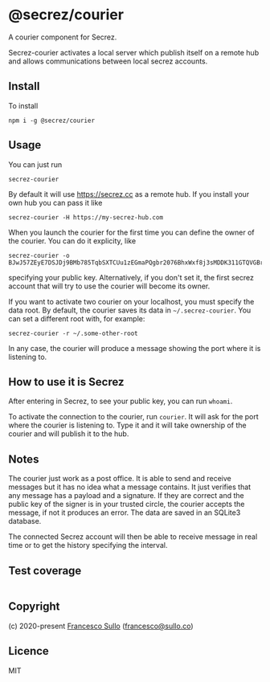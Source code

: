 # @secrez/courier

A courier component for Secrez.

Secrez-courier activates a local server which publish itself on a remote hub and allows communications between local secrez accounts. 

## Install

To install
```
npm i -g @secrez/courier
```

## Usage

You can just run
```
secrez-courier
```
By default it will use https://secrez.cc as a remote hub. If you install your own hub you can pass it like
```
secrez-courier -H https://my-secrez-hub.com
```
When you launch the courier for the first time you can define the owner of the courier. You can do it explicity, like
```
secrez-courier -o BJwJ57ZEyE7DSJDj9BMb785TqbSXTCUu1zEGmaPQgbr2076BhxWxf8j3sMDDK311GTQVGBrfMqUepiWV7HL56FbeL
```
specifying your public key. Alternatively, if you don't set it, the first secrez account that will try to use the courier will become its owner.

If you want to activate two courier on your localhost, you must specify the data root. By default, the courier saves its data in `~/.secrez-courier`. You can set a different root with, for example:
```
secrez-courier -r ~/.some-other-root
```

In any case, the courier will produce a message showing the port where it is listening to.

## How to use it is Secrez

After entering in Secrez, to see your public key, you can run `whoami`.

To activate the connection to the courier, run `courier`. It will ask for the port where the courier is listening to. Type it and it will take ownership of the courier and will publish it to the hub.
 
## Notes

The courier just work as a post office. It is able to send and receive messages but it has no idea what a message contains. It just verifies that any message has a payload and a signature. If they are correct and the public key of the signer is in your trusted circle, the courier accepts the message, if not it produces an error. The data are saved in an SQLite3 database.

The connected Secrez account will then be able to receive message in real time or to get the history specifying the interval.


## Test coverage

```
```
## Copyright

(c) 2020-present [Francesco Sullo](https://francesco.sullo.co) (<francesco@sullo.co>)

## Licence

MIT

